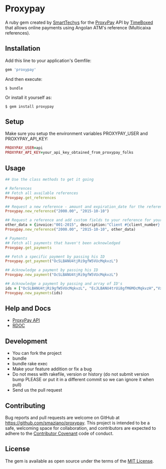 # Proxypay

A ruby gem created by [SmartTechys](http://www.smarttechys.co.ao) for the [ProxyPay](http://www.proxypay.co.ao) API by [TimeBoxed](http://www.timeboxed.co.ao) that allows online payments using Angolan ATM's reference (Multicaixa references).

## Installation

Add this line to your application's Gemfile:

```ruby
gem 'proxypay'
```

And then execute:

    $ bundle

Or install it yourself as:

    $ gem install proxypay

## Setup
Make sure you setup the environment variables PROXYPAY_USER and PROXYPAY_API_KEY:

```ruby
PROXYPAY_USER=api
PROXYPAY_API_KEY=your_api_key_obtained_from_proxypay_folks
```

## Usage

```ruby
## Use the class methods to get it going

# References
## Fetch all available references
Proxypay.get_references

## Request a new reference - amount and expiration_date for the reference are mandatory
Proxypay.new_reference("2000.00", "2015-10-10")

## Request a reference and add custom fields to your reference for your identification.
other_data = {invoice:"001-2015", description:"Client #{client_number} - monthly payment"}
Proxypay.new_reference("2000.00", "2015-10-10", other_data)

# Payments
## Fetch all payments that haven't been acknowledged
Proxypay.get_payments

## Fetch a specific payment by passing his ID
Proxypay.get_payment("OcSLBANU4tjRi9gfW5VUcMqkvzL")

## Acknowledge a payment by passing his ID
Proxypay.new_payment("OcSLBANU4tjRi9gfW5VUcMqkvzL")

## Acknowledge a payment by passing and array of ID's
ids = ["OcSLBANU4tjRi9gfW5VUcMqkvzL", "EcJLBANU4trUi8gfM6MOcMqkvzH","VxELBANU4tjRi9gfW5VUcMqkvzZ"]
Proxypay.new_payments(ids)
```

## Help and Docs
- [ProxyPay API](https://developer.proxypay.co.ao)
- [RDOC](http://www.rubydoc.info/gems/proxypay/0.1.5)

## Development
- You can fork the project
- bundle
- bundle rake exec
- Make your feature addition or fix a bug
- Do not mess with rakefile, version or history (do not submit version bump PLEASE or put it in a different commit so we can ignore it when pull)
- Send us the pull request

## Contributing

Bug reports and pull requests are welcome on GitHub at https://github.com/smaziano/proxypay. This project is intended to be a safe, welcoming space for collaboration, and contributors are expected to adhere to the [Contributor Covenant](contributor-covenant.org) code of conduct.


## License

The gem is available as open source under the terms of the [MIT License](http://opensource.org/licenses/MIT).

